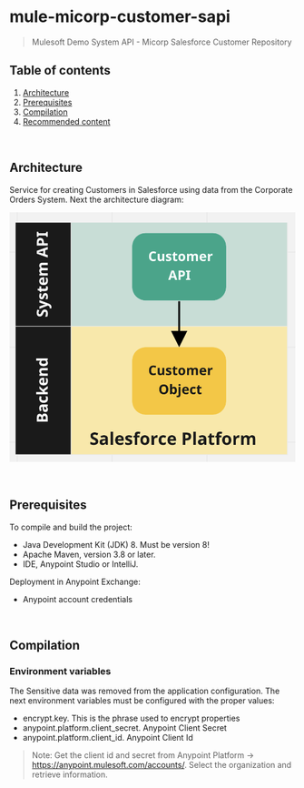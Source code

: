 # mule-micorp-customer-sapi
> Mulesoft Demo System API - Micorp Salesforce Customer Repository

## Table of contents
1. [Architecture](#architecture) 
2. [Prerequisites](#prerequisites)
3. [Compilation](#compilation)
4. [Recommended content](#recommended-content)

<br>

## Architecture

Service for creating Customers in Salesforce using data from the Corporate Orders System. Next the architecture diagram:

![architecture](./docs/architecture.png)

<br>

## Prerequisites
To compile and build the project:
* Java Development Kit (JDK) 8. Must be version 8!
* Apache Maven, version 3.8 or later.
* IDE, Anypoint Studio or IntelliJ.

Deployment in Anypoint Exchange:
* Anypoint account credentials

<br>

## Compilation

### Environment variables
The Sensitive data was removed from the application configuration. The next
environment variables must be configured with the proper values:
* encrypt.key. This is the phrase used to encrypt properties
* anypoint.platform.client_secret. Anypoint Client Secret
* anypoint.platform.client_id. Anypoint Client Id

> Note: Get the client id and secret from Anypoint Platform -> https://anypoint.mulesoft.com/accounts/. Select the organization and retrieve information.
